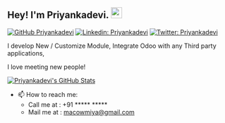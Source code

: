 ## Hey! I'm Priyankadevi. <img src="https://media.giphy.com/media/hvRJCLFzcasrR4ia7z/giphy.gif" width="25px">

[![GitHub Priyankadevi](https://img.shields.io/github/followers/Priyankadevi?label=follow&style=social)](https://github.com/Priyankadevi)
[![Linkedin: Priyankadevi](https://img.shields.io/badge/-Priyankadevi-blue?style=flat-square&logo=Linkedin&logoColor=white&link=https://www.linkedin.com/in/Priyankadevi/)](https://www.linkedin.com/in/Priyankadevi/)
[![Twitter: Priyankadevi](https://img.shields.io/twitter/follow/Priyankadevi?style=social)](https://twitter.com/Priyankadevi)

  
I develop New / Customize Module, Integrate Odoo with any Third party applications,

I love meeting new people!


[![Priyankadevi's GitHub Stats](https://github-readme-stats.vercel.app/api?username=Priyankadevi&hide=issues&count_private=true&show_icons=true&theme=dark)](https://github.com/Priyankadevi/github-readme-stats)

- 📫 How to reach me: 
  - Call me at : +91 ***** *****
  - Mail me at : [macowmiya@gmail.com](mailto:macowmiya@gmail.com)
<!--
**Priyankadevi/Priyankadevi** is a ✨ _special_ ✨ repository because its `README.md` (this file) appears on your GitHub profile.

Here are some ideas to get you started:

- 🔭 I’m currently working on ...
- 🌱 I’m currently learning ...
- 👯 I’m looking to collaborate on ...
- 🤔 I’m looking for help with ...
- 💬 Ask me about ...
- 📫 How to reach me: ...
- 😄 Pronouns: ...
- ⚡ Fun fact: ...
-->

